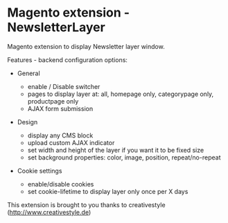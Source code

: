 Magento extension - NewsletterLayer
==========================

Magento extension to display Newsletter layer window. 

Features - backend configuration options:
* General
  * enable / Disable switcher
  * pages to display layer at: all, homepage only, categorypage only, productpage only
  * AJAX form submission

* Design
  * display any CMS block
  * upload custom AJAX indicator
  * set width and height of the layer if you want it to be fixed size
  * set background properties: color, image, position, repeat/no-repeat

* Cookie settings
  * enable/disable cookies
  * set cookie-lifetime to display layer only once per X days


This extension is brought to you thanks to creativestyle (http://www.creativestyle.de)